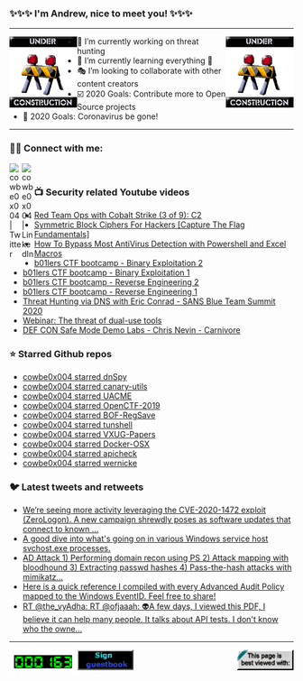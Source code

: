 ### ✨✨✨ I'm Andrew, nice to meet you! ✨✨✨

---
<img align="left" width="120px" src="https://raw.githubusercontent.com/cowbe0x004/cowbe0x004/master/images/image004.gif" />
<img align="right" width="120px" src="https://raw.githubusercontent.com/cowbe0x004/cowbe0x004/master/images/image004.gif" />

- 📖 I’m currently working on threat hunting
- 📘 I’m currently learning everything 🤣
- 🎭 I’m looking to collaborate with other content creators
- ☑️ 2020 Goals: Contribute more to Open Source projects
- 🦠 2020 Goals: Coronavirus be gone!

---

### 🤝🏽 Connect with me:
[<img align="left" alt="cowbe0x004 | Twitter" width="22px" src="https://cdn.jsdelivr.net/npm/simple-icons@v3/icons/twitter.svg" />][twitter]
[<img align="left" alt="cowbe0x004 | LinkedIn" width="22px" src="https://cdn.jsdelivr.net/npm/simple-icons@v3/icons/linkedin.svg" />][linkedin]

<!--
[<img align="left" alt="cowbe0x004.com" width="22px" src="https://raw.githubusercontent.com/iconic/open-iconic/master/svg/globe.svg" />][website]
[<img align="left" alt="cowbe0x004 | YouTube" width="22px" src="https://cdn.jsdelivr.net/npm/simple-icons@v3/icons/youtube.svg" />][youtube]
[<img align="left" alt="cowbe0x004 | Instagram" width="22px" src="https://cdn.jsdelivr.net/npm/simple-icons@v3/icons/instagram.svg" />][instagram]
-->

<br />

### 📺 Security related Youtube videos
<!-- YOUTUBE:START -->
- [Red Team Ops with Cobalt Strike (3 of 9): C2](https://www.youtube.com/watch?v=Z8n9bIPAIao)
- [Symmetric Block Ciphers For Hackers [Capture The Flag Fundamentals]](https://www.youtube.com/watch?v=WwH10F-l4jU)
- [How To Bypass Most AntiVirus Detection with Powershell and Excel Macros](https://www.youtube.com/watch?v=UoMzCyB2IvE)
- [b01lers CTF bootcamp - Binary Exploitation 2](https://www.youtube.com/watch?v=oqG8R8-gAsw)
- [b01lers CTF bootcamp - Binary Exploitation 1](https://www.youtube.com/watch?v=za4cjoUujTk)
- [b01lers CTF bootcamp - Reverse Engineering 2](https://www.youtube.com/watch?v=9zhFV-j8VyE)
- [b01lers CTF bootcamp - Reverse Engineering 1](https://www.youtube.com/watch?v=j6nj3uMp-dg)
- [Threat Hunting via DNS with Eric Conrad - SANS Blue Team Summit 2020](https://www.youtube.com/watch?v=RdcCjDS0s6s)
- [Webinar: The threat of dual-use tools](https://www.youtube.com/watch?v=3OzHRTImA1U)
- [DEF CON Safe Mode Demo Labs  - Chris Nevin - Carnivore](https://www.youtube.com/watch?v=LJFuydx-HtE)
<!-- YOUTUBE:END -->

### ⭐ Starred Github repos
<!-- GITHUB_STAR:START -->
- [cowbe0x004 starred dnSpy](https://github.com/0xd4d/dnSpy)
- [cowbe0x004 starred canary-utils](https://github.com/thinkst/canary-utils)
- [cowbe0x004 starred UACME](https://github.com/hfiref0x/UACME)
- [cowbe0x004 starred OpenCTF-2019](https://github.com/Neg9/OpenCTF-2019)
- [cowbe0x004 starred BOF-RegSave](https://github.com/EncodeGroup/BOF-RegSave)
- [cowbe0x004 starred tunshell](https://github.com/TimeToogo/tunshell)
- [cowbe0x004 starred VXUG-Papers](https://github.com/vxunderground/VXUG-Papers)
- [cowbe0x004 starred Docker-OSX](https://github.com/sickcodes/Docker-OSX)
- [cowbe0x004 starred apicheck](https://github.com/BBVA/apicheck)
- [cowbe0x004 starred wernicke](https://github.com/latacora/wernicke)
<!-- GITHUB_STAR:END -->

### 🐦 Latest tweets and retweets
<!-- TWEETS:START -->
- [We’re seeing more activity leveraging the CVE-2020-1472 exploit (ZeroLogon). A new campaign shrewdly poses as software updates that connect to known ...](https://twitter.com/MsftSecIntel/status/1313598440719355904)
- [A good dive into what's going on in various Windows service host svchost.exe processes.](https://twitter.com/dragosr/status/1310432810520293379)
- [AD Attack 1) Performing domain recon using PS  2) Attack mapping with bloodhound  3) Extracting passwd hashes   4) Pass-the-hash attacks with mimikatz...](https://twitter.com/CyberWarship/status/1309127376283013120)
- [Here is a quick reference I compiled with every Advanced Audit Policy mapped to the Windows EventID. Feel free to share!](https://twitter.com/Ben0xA/status/1308455521385615360)
- [RT @the_vyAdha: RT @ofjaaah: 👽A few days, I viewed this PDF, I believe it can help many people. It talks about API tests. I don't know who the owne...](https://twitter.com/infosecsanyam/status/1307576619901554688)
<!-- TWEETS:END -->

---

[<img align="left" width="120px" src="https://raw.githubusercontent.com/cowbe0x004/cowbe0x004/master/images/visitors.gif" />][visitor]
[<img align="left" alt="Sign My Guestbook" width="100px" src="https://raw.githubusercontent.com/cowbe0x004/cowbe0x004/master/images/sign_guest_book.gif" />][guestbook]
[<img align="right" width="100px" src="https://raw.githubusercontent.com/cowbe0x004/cowbe0x004/master/images/netscape.gif" />][netscape]


[website]: https://cowbe0x004.com
[twitter]: https://twitter.com/cowbe0x004
[youtube]: https://youtube.com/
[instagram]: https://instagram.com/
[linkedin]: https://www.linkedin.com/in/anhuang/
[guestbook]: https://github.com/cowbe0x004/cowbe0x004/issues
[netscape]: https://github.com/cowbe0x004/cowbe0x004
[visitor]: https://github.com/cowbe0x004/cowbe0x004
